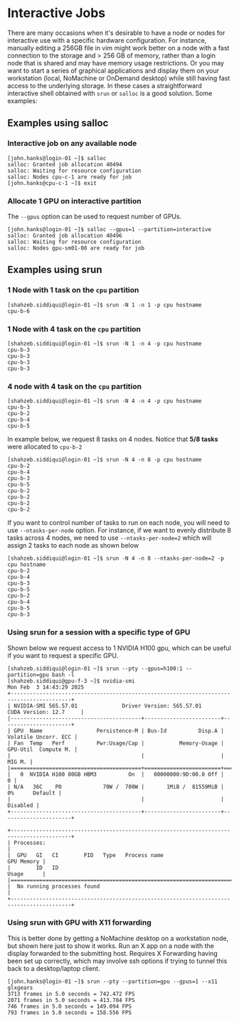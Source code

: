 # Interactive Jobs

There are many occasions when it's desirable to have a node or nodes for interactive use
with a specific hardware configuration. For instance, manually editing a 256GB
file in vim might work better on a node with a fast connection to the storage
and > 256 GB of memory, rather than a login node that is shared and may have
memory usage restrictions. Or you may want to start a series of
graphical applications and display them on your workstation (local, NoMachine or OnDemand desktop) while still
having fast access to the underlying storage. In these cases a straightforward
interactive shell obtained with `srun` or `salloc` is a good solution. Some examples:

## Examples using salloc

### Interactive job on any available node

```console
[john.hanks@login-01 ~]$ salloc
salloc: Granted job allocation 40494
salloc: Waiting for resource configuration
salloc: Nodes cpu-c-1 are ready for job
[john.hanks@cpu-c-1 ~]$ exit
```

### Allocate 1 GPU on interactive partition

The `--gpus` option can be used to request number of GPUs.

```console
[john.hanks@login-01 ~]$ salloc --gpus=1 --partition=interactive
salloc: Granted job allocation 40496
salloc: Waiting for resource configuration
salloc: Nodes gpu-sm01-08 are ready for job
```

## Examples using srun

### 1 Node with 1 task on the `cpu` partition

```console
[shahzeb.siddiqui@login-01 ~]$ srun -N 1 -n 1 -p cpu hostname
cpu-b-6
```

### 1 Node with 4 task on the `cpu` partition
```
[shahzeb.siddiqui@login-01 ~]$ srun -N 1 -n 4 -p cpu hostname
cpu-b-3
cpu-b-3
cpu-b-3
cpu-b-3
```

### 4 node with 4 task on the `cpu` partition

```console
[shahzeb.siddiqui@login-01 ~]$ srun -N 4 -n 4 -p cpu hostname
cpu-b-3
cpu-b-2
cpu-b-4
cpu-b-5
```

In example below, we request 8 tasks on 4 nodes. Notice that **5/8 tasks** were allocated to `cpu-b-2`

```console
[shahzeb.siddiqui@login-01 ~]$ srun -N 4 -n 8 -p cpu hostname
cpu-b-2
cpu-b-4
cpu-b-3
cpu-b-5
cpu-b-2
cpu-b-2
cpu-b-2
cpu-b-2
```

If you want to control number of tasks to run on each node, you will need to use `--ntasks-per-node` option. For instance, if we
want to evenly distribute 8 tasks across 4 nodes, we need to use `--ntasks-per-node=2` which will assign 2 tasks to each node as shown
below

```console
[shahzeb.siddiqui@login-01 ~]$ srun -N 4 -n 8 --ntasks-per-node=2 -p cpu hostname
cpu-b-2
cpu-b-4
cpu-b-3
cpu-b-5
cpu-b-2
cpu-b-4
cpu-b-5
cpu-b-3
```

### Using srun for a session with a specific type of GPU

Shown below we request access to 1 NVIDIA H100 gpu, which can be useful if you want to request a specific GPU. 

```console
[shahzeb.siddiqui@login-01 ~]$ srun --pty --gpus=h100:1 --partition=gpu bash -l
[shahzeb.siddiqui@gpu-f-3 ~]$ nvidia-smi
Mon Feb  3 14:43:29 2025
+-----------------------------------------------------------------------------------------+
| NVIDIA-SMI 565.57.01              Driver Version: 565.57.01      CUDA Version: 12.7     |
|-----------------------------------------+------------------------+----------------------+
| GPU  Name                 Persistence-M | Bus-Id          Disp.A | Volatile Uncorr. ECC |
| Fan  Temp   Perf          Pwr:Usage/Cap |           Memory-Usage | GPU-Util  Compute M. |
|                                         |                        |               MIG M. |
|=========================================+========================+======================|
|   0  NVIDIA H100 80GB HBM3          On  |   00000000:9D:00.0 Off |                    0 |
| N/A   36C    P0             70W /  700W |       1MiB /  81559MiB |      0%      Default |
|                                         |                        |             Disabled |
+-----------------------------------------+------------------------+----------------------+

+-----------------------------------------------------------------------------------------+
| Processes:                                                                              |
|  GPU   GI   CI        PID   Type   Process name                              GPU Memory |
|        ID   ID                                                               Usage      |
|=========================================================================================|
|  No running processes found                                                             |
+-----------------------------------------------------------------------------------------+
```


###  Using srun with GPU with X11 forwarding

This is better done by getting a NoMachine desktop on a workstation node, but
shown here just to show it works. Run an X app on a node with the display
forwarded to the submitting host. Requires X Forwarding having been set up
correctly, which may involve ssh options if trying to tunnel this back to a
desktop/laptop client.


```console
[john.hanks@login-01 ~]$ srun --pty --partition=gpu --gpus=1 --x11 glxgears
3713 frames in 5.0 seconds = 742.472 FPS
2071 frames in 5.0 seconds = 413.784 FPS
746 frames in 5.0 seconds = 149.094 FPS
793 frames in 5.0 seconds = 158.556 FPS
```

